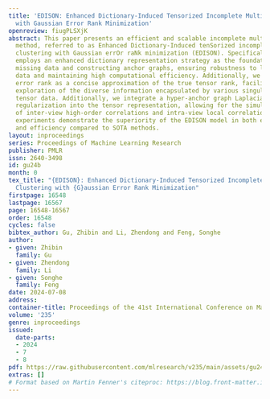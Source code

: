 ```yaml
---
title: 'EDISON: Enhanced Dictionary-Induced Tensorized Incomplete Multi-View Clustering
  with Gaussian Error Rank Minimization'
openreview: fiugPLSXjK
abstract: This paper presents an efficient and scalable incomplete multi-view clustering
  method, referred to as Enhanced Dictionary-Induced tenSorized incomplete multi-view
  clustering with Gaussian errOr raNk minimization (EDISON). Specifically, EDISON
  employs an enhanced dictionary representation strategy as the foundation for inferring
  missing data and constructing anchor graphs, ensuring robustness to less-than-ideal
  data and maintaining high computational efficiency. Additionally, we introduce Gaussian
  error rank as a concise approximation of the true tensor rank, facilitating a comprehensive
  exploration of the diverse information encapsulated by various singular values in
  tensor data. Additionally, we integrate a hyper-anchor graph Laplacian manifold
  regularization into the tensor representation, allowing for the simultaneous utilization
  of inter-view high-order correlations and intra-view local correlations. Extensive
  experiments demonstrate the superiority of the EDISON model in both effectiveness
  and efficiency compared to SOTA methods.
layout: inproceedings
series: Proceedings of Machine Learning Research
publisher: PMLR
issn: 2640-3498
id: gu24b
month: 0
tex_title: "{EDISON}: Enhanced Dictionary-Induced Tensorized Incomplete Multi-View
  Clustering with {G}aussian Error Rank Minimization"
firstpage: 16548
lastpage: 16567
page: 16548-16567
order: 16548
cycles: false
bibtex_author: Gu, Zhibin and Li, Zhendong and Feng, Songhe
author:
- given: Zhibin
  family: Gu
- given: Zhendong
  family: Li
- given: Songhe
  family: Feng
date: 2024-07-08
address:
container-title: Proceedings of the 41st International Conference on Machine Learning
volume: '235'
genre: inproceedings
issued:
  date-parts:
  - 2024
  - 7
  - 8
pdf: https://raw.githubusercontent.com/mlresearch/v235/main/assets/gu24b/gu24b.pdf
extras: []
# Format based on Martin Fenner's citeproc: https://blog.front-matter.io/posts/citeproc-yaml-for-bibliographies/
---
```


